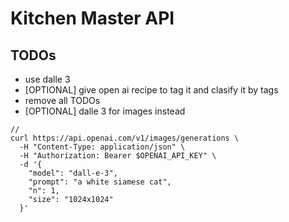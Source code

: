 # Kitchen Master API

## TODOs

- use dalle 3
- [OPTIONAL] give open ai recipe to tag it and clasify it by tags
- remove all TODOs
- [OPTIONAL] dalle 3 for images instead

```
//
curl https://api.openai.com/v1/images/generations \
  -H "Content-Type: application/json" \
  -H "Authorization: Bearer $OPENAI_API_KEY" \
  -d '{
    "model": "dall-e-3",
    "prompt": "a white siamese cat",
    "n": 1,
    "size": "1024x1024"
  }'
```
